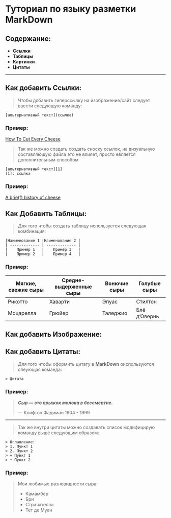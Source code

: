 # Туториал по языку разметки MarkDown
## Содержание:
+ **Ссылки**
+ **Таблицы** 
+ **Картинки** 
+ **Цитаты** 
***
## Как добавить Ссылки:
> Чтобы добавить гиперссылку на изображение/сайт следует ввести следующую команду:
```
[альтернативный текст](ссылка)
```
### Пример: 
[How To Cut Every Cheese](https://youtu.be/fTgm36y884c)
> Так же можно создать создать сноску ссылок, на визуальную составляющую файла это не влияет, просто евляется дополнительным способом
```
[альтернативный текст][1]
[1]: ссылка
```
### Пример:
[A brie(f) history of cheese][1]

[1]: https://youtu.be/QKae1k1BDdA

## Как Добавить Таблицы:
> Для того чтобы создать таблицу используется следующая комбинация:
```
|Наименование 1 |Наименование 2 |
| ------------- | ------------- |
|    Пример 1   |    Пример 3   |
|    Пример 2   |    Пример 4   |

```
### Пример: 
| Мягкие, свежие сыры | Средне-выдерженные сыры |Вонючие сыры|Голубые сыры |
| ------------- | ------------- | ----------- |-----------|
| Рикотто | Хаварти|Эпуас| Стилтон|
| Моцарелла | Грюйер |Таледжио|Блё д’Овернь|

## Как добавить Изображение:
## Как добавить Цитаты:
> Для того чтобы оформить цитату в **MarkDown** оиспользуются слеующая команда:
```
> Цитата
```
### Пример:
> ***Сыр — это прыжок молока в бессмертие.***
>
>  —  Клифтон Фадиман 1904 - 1999
***
> Так же внутри цитаты можно создавать список модифицирую команду выше следующим образом:
```
> Оглавление:
> 1. Пункт 1
> 2. Пункт 2
> + Пункт 1
> + Пункт 2
```
### Пример: 
> Мои любимые разновидности сыра:
> + Камамбер
> + Бри
> + Страчателла
> + Тет де Муан
